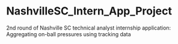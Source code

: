 # NashvilleSC_Intern_App_Project
2nd round of Nashville SC technical analyst internship application: Aggregating on-ball pressures using tracking data

